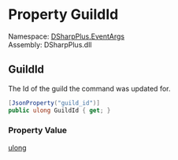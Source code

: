# Property GuildId

Namespace: [DSharpPlus.EventArgs](DSharpPlus.EventArgs.md)  
Assembly: DSharpPlus.dll

## <a id="DSharpPlus_EventArgs_ApplicationCommandPermissionsUpdatedEventArgs_GuildId"></a>GuildId

The Id of the guild the command was updated for.

```csharp
[JsonProperty("guild_id")]
public ulong GuildId { get; }
```

### Property Value

[ulong](https://learn.microsoft.com/dotnet/api/system.uint64)

